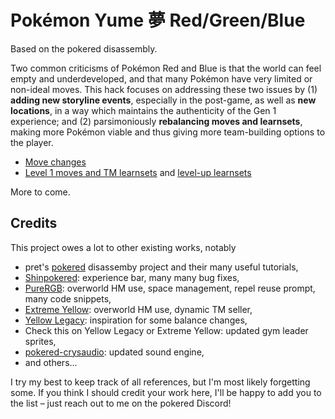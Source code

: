 # Pokémon Yume 夢 Red/Green/Blue

Based on the pokered disassembly.

Two common criticisms of Pokémon Red and Blue is that the world can feel empty and underdeveloped, and that many Pokémon have very limited or non-ideal moves.
This hack focuses on addressing these two issues by (1) **adding new storyline events**, especially in the post-game, as well as **new locations**, in a way which maintains the authenticity of the Gen 1 experience; and (2) parsimoniously **rebalancing moves and learnsets**, making more Pokémon viable and thus giving more team-building options to the player.

- [Move changes](docs/move_changes.md)
- [Level 1 moves and TM learnsets](data/pokemon/base_stats) and [level-up learnsets](data/pokemon/evos_moves.asm)

More to come.


## Credits

This project owes a lot to other existing works, notably

- pret's [pokered](https://github.com/pret/pokered) disassemby project and their many useful tutorials,
- [Shinpokered](https://github.com/jojobear13/shinpokered): experience bar, many many bug fixes,
- [PureRGB](https://github.com/Vortyne/pureRGB): overworld HM use, space management, repel reuse prompt, many code snippets,
- [Extreme Yellow](https://github.com/RainbowMetalPigeon/ExtremeYellow): overworld HM use, dynamic TM seller,
- [Yellow Legacy](https://github.com/cRz-Shadows/Pokemon_Yellow_Legacy): inspiration for some balance changes,
- Check this on Yellow Legacy or Extreme Yellow: updated gym leader sprites,
- [pokered-crysaudio](https://github.com/dannye/pokered-crysaudio/tree/1edc6019fb8630bccd94f0b0e7dd4082cf7f4245): updated sound engine,
- and others...

I try my best to keep track of all references, but I'm most likely forgetting some.
If you think I should credit your work here, I'll be happy to add you to the list – just reach out to me on the pokered Discord!

